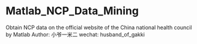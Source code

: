 # Matlab_NCP_Data_Mining
Obtain NCP data on the official website of the China national health council by Matlab
Author: 小爷一米二
wechat: husband_of_gakki
